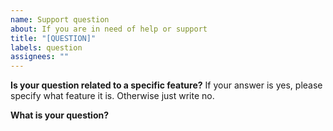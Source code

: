 ```yaml
---
name: Support question
about: If you are in need of help or support
title: "[QUESTION]"
labels: question
assignees: ""
---
```


**Is your question related to a specific feature?**
If your answer is yes, please specify what feature it is. Otherwise just write no.

**What is your question?**
